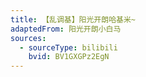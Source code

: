 ```yaml
---
title: 【乱调基】阳光开朗哈基米~
adaptedFrom: 阳光开朗小白马
sources:
  - sourceType: bilibili
    bvid: BV1GXGPz2EgN
---
```

